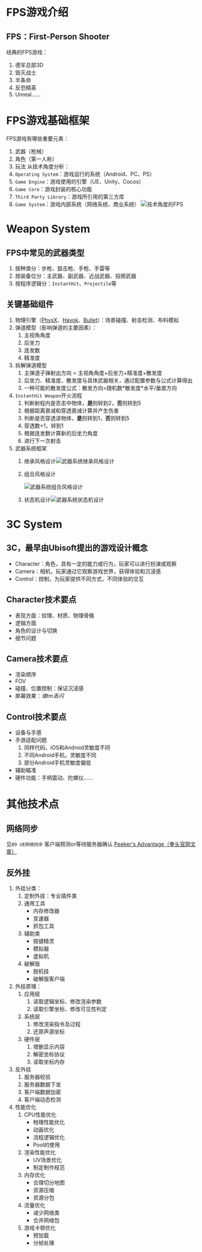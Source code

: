 # FPS游戏介绍

## FPS：First-Person Shooter

经典的FPS游戏：

1. 德军总部3D
2. 毁灭战士
3. 半条命
4. 反恐精英
5. Unreal……



# FPS游戏基础框架

FPS游戏有哪些重要元素：

1. 武器（枪械）
2. 角色（第一人称）
3. 玩法
   从技术角度分析：
4. `Operating System`：游戏运行的系统（Android、PC、PS）
5. `Game Engine`：游戏使用的引擎（UE、Unity、Cocos）
6. `Game Core`：游戏封装的核心功能
7. `Third Party Library`：游戏所引用的第三方库
8. `Game System`：游戏内部系统（网络系统、商业系统）
   ![技术角度的FPS](Pictures/技术角度的FPS.PNG)

# Weapon System

## FPS中常见的武器类型

1. 按种类分：步枪、狙击枪、手枪、手雷等
2. 按装备位分：主武器、副武器、近战武器、投掷武器
3. 按程序逻辑分：`InstantHit`、`Projectile`等



## 关键基础组件

1. 物理引擎（[PhysX](https://baike.baidu.com/item/PhysX/9272519)、[Havok](https://baike.baidu.com/item/Havok/5570248)、[Bullet](https://baike.baidu.com/item/Bullet/8198766)）：场景碰撞、射击检测、布料模拟
2. 弹道模型（影响弹道的主要因素）：
   1. 主视角角度
   2. 后坐力
   3. 连发数
   4. 精准度
3. 拆解弹道模型
   1. 主弹道子弹射出方向 = 主视角角度+后坐力+精准度+散发度
   2. 后坐力、精准度、散发度与具体武器相关，通过配置参数与公式计算得出
   3. 一种可能的散发度公式：散发方向=随机数\*散发度\*水平/垂直方向
4. `InstantHit Weapon`开火流程
   1. 判断射程内是否击中物体，**是**则转到2，**否**则转到5
   2. 根据距离衰减和穿透衰减计算并产生伤害
   3. 判断是否穿透该物体，**是**则转到1，**否**则转到5
   4. 穿透数+1，转到1
   5. 根据连发数计算新的后坐力角度
   6. 进行下一次射击
5. 武器系统框架
   1. 继承风格设计![武器系统继承风格设计](Pictures/武器系统继承风格设计.PNG)

   2. 组合风格设计

      ![武器系统组合风格设计](Pictures/武器系统组合风格设计.PNG)

   3. 状态机设计![武器系统状态机设计](Pictures/武器系统状态机设计.PNG)



# 3C System

## 3C，最早由Ubisoft提出的游戏设计概念

- Character：角色，具有一定的能力或行为，玩家可以进行扮演或观察
- Camera：相机，玩家通过它观察游戏世界，获得体验和沉浸感
- Control：控制，为玩家提供不同方式，不同体验的交互



## Character技术要点

- 表现方面：纹理、材质、物理骨骼
- 逻辑方面
- 角色的设计与切换
- 细节问题



## Camera技术要点

- 渲染顺序
- FOV
- 碰撞、位置控制：保证沉浸感
- 屏幕效果：*谁tm丢闪*



## Control技术要点

- 设备与手感
- 手游适配问题
  1. 同样代码，iOS和Android灵敏度不同
  2. 不同Android手机，灵敏度不同
  3. 部分Android手机灵敏度偏低
- 辅助瞄准
- 硬件功能：手柄震动、陀螺仪……



# 其他技术点

## 网络同步

见`09 UE网络同步`
客户端预测or等待服务器确认
[Peeker's Advantage（拳头官网文章）](https://technology.riotgames.com/news/peeking-valorants-netcode)



## 反外挂

1. 外挂分类：
   1. 定制外挂：专业插件类
   2. 通用工具
      - 内存修改器
      - 变速器
      - 抓包工具
   3. 辅助类
      - 按键精灵
      - 模拟器
      - 虚拟机
   4. 破解版
      - 脱机挂
      - 破解版客户端
2. 外挂原理：
   1. 应用层
      1. 读取逻辑坐标、修改渲染参数
      2. 读取引擎坐标、修改可见性判定
   2. 系统层
      1. 修改渲染指令及过程
      2. 还原声源坐标
   3. 硬件层
      1. 增删显示内容
      2. 解密坐标协议
      3. 读取坐标内存
3. 反外挂
   1. 服务器校验
   2. 服务器数据下发
   3. 客户端数据加密
   4. 客户端动态检测
4. 性能优化
   1. CPU性能优化
      - 物理性能优化
      - 动画优化
      - 流程逻辑优化
      - Pool的使用
   2. 渲染性能优化
      - UV场景优化
      - 制定制作规范
   3. 内存优化
      - 合理切分地图
      - 资源压缩
      - 资源分包
   4. 流量优化
      - 减少网络类
      - 合并网络包
   5. 游戏卡顿优化
      - 预加载
      - 分帧处理

